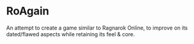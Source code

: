# RoAgain
 An attempt to create a game similar to Ragnarok Online, to improve on its dated/flawed aspects while retaining its feel & core.
